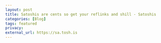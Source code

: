 ```yaml
---
layout: post
title: Satoshis are cents so get your reflinks and shill - Satoshis
categories: [Blog]
tags: featured
privacy: 
external_url: https://sa.tosh.is
---
```


